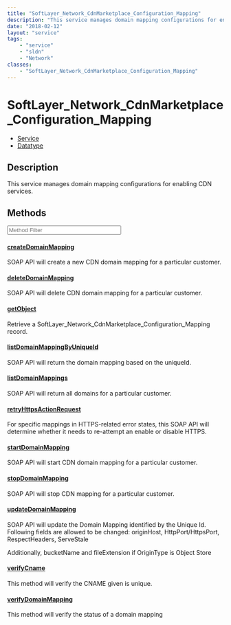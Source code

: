 ```yaml
---
title: "SoftLayer_Network_CdnMarketplace_Configuration_Mapping"
description: "This service manages domain mapping configurations for enabling CDN services."
date: "2018-02-12"
layout: "service"
tags:
    - "service"
    - "sldn"
    - "Network"
classes:
    - "SoftLayer_Network_CdnMarketplace_Configuration_Mapping"
---
```

# SoftLayer_Network_CdnMarketplace_Configuration_Mapping
<div id='service-datatype'>
    <ul id='sldn-reference-tabs'>
    <li id='service'> <a href='/reference/services/SoftLayer_Network_CdnMarketplace_Configuration_Mapping' >Service</a></li>    <li id='datatype'> <a href='/reference/datatypes/SoftLayer_Network_CdnMarketplace_Configuration_Mapping' >Datatype</a></li>
    </ul>
</div>

## Description


This service manages domain mapping configurations for enabling CDN services. 



        
<div id="properties" class="content service-content">

## Methods

<div class="view-filters">
    <div class="clearfix">
        <div class="search-input-box">
            <input placeholder="Method Filter" onkeyup="titleSearch(inputId='edit-combine', divId='method-div', elementClass='method-row')" 
                type="text" id="edit-combine" value="" size="30" maxlength="128" class="form-text">
        </div>
    </div>
</div>

<div id="method-div">

<div class="method-row">

#### [createDomainMapping](/reference/services/SoftLayer_Network_CdnMarketplace_Configuration_Mapping/createDomainMapping)
SOAP API will create a new CDN domain mapping for a particular customer. 

</div>

<div class="method-row">

#### [deleteDomainMapping](/reference/services/SoftLayer_Network_CdnMarketplace_Configuration_Mapping/deleteDomainMapping)
SOAP API will delete CDN domain mapping for a particular customer. 

</div>

<div class="method-row">

#### [getObject](/reference/services/SoftLayer_Network_CdnMarketplace_Configuration_Mapping/getObject)
Retrieve a SoftLayer_Network_CdnMarketplace_Configuration_Mapping record.

</div>

<div class="method-row">

#### [listDomainMappingByUniqueId](/reference/services/SoftLayer_Network_CdnMarketplace_Configuration_Mapping/listDomainMappingByUniqueId)
SOAP API will return the domain mapping based on the uniqueId. 

</div>

<div class="method-row">

#### [listDomainMappings](/reference/services/SoftLayer_Network_CdnMarketplace_Configuration_Mapping/listDomainMappings)
SOAP API will return all domains for a particular customer. 

</div>

<div class="method-row">

#### [retryHttpsActionRequest](/reference/services/SoftLayer_Network_CdnMarketplace_Configuration_Mapping/retryHttpsActionRequest)
For specific mappings in HTTPS-related error states, this SOAP API will determine whether it needs to re-attempt an enable or disable HTTPS. 

</div>

<div class="method-row">

#### [startDomainMapping](/reference/services/SoftLayer_Network_CdnMarketplace_Configuration_Mapping/startDomainMapping)
SOAP API will start CDN domain mapping for a particular customer. 

</div>

<div class="method-row">

#### [stopDomainMapping](/reference/services/SoftLayer_Network_CdnMarketplace_Configuration_Mapping/stopDomainMapping)
SOAP API will stop CDN mapping for a particular customer. 

</div>

<div class="method-row">

#### [updateDomainMapping](/reference/services/SoftLayer_Network_CdnMarketplace_Configuration_Mapping/updateDomainMapping)
SOAP API will update the Domain Mapping identified by the Unique Id. Following fields are allowed to be changed: originHost, HttpPort/HttpsPort, RespectHeaders, ServeStale 

Additionally, bucketName and fileExtension if OriginType is Object Store 

</div>

<div class="method-row">

#### [verifyCname](/reference/services/SoftLayer_Network_CdnMarketplace_Configuration_Mapping/verifyCname)
This method will verify the CNAME given is unique. 

</div>

<div class="method-row">

#### [verifyDomainMapping](/reference/services/SoftLayer_Network_CdnMarketplace_Configuration_Mapping/verifyDomainMapping)
This method will verify the status of a domain mapping 

</div>
</div>

</div>

